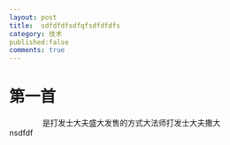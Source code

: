 ```yaml
---
layout: post
title:  sdfdfdfsdfqfsdfdfdfs
category: 技术
published:false
comments: true
---
```



# 第一首

　　　　
是打发士大夫盛大发售的方式大法师打发士大夫撒大  
nsdfdf